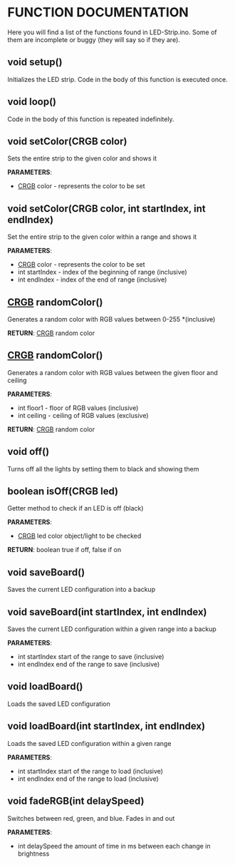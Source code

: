 FUNCTION DOCUMENTATION
======================

Here you will find a list of the functions found in LED-Strip.ino. Some of them are incomplete or buggy (they will say so if they are).

## void setup()
Initializes the LED strip. Code in the body of this function is executed once.

## void loop()
Code in the body of this function is repeated indefinitely.

## void setColor(CRGB color)
Sets the entire strip to the given color and shows it

**PARAMETERS**:
* [CRGB](http://fastled.io/docs/3.1/struct_c_r_g_b.html) color - represents the color to be set

## void setColor(CRGB color, int startIndex, int endIndex)
Set the entire strip to the given color within a range and shows it

**PARAMETERS**:
* [CRGB](http://fastled.io/docs/3.1/struct_c_r_g_b.html) color - represents the color to be set
* int startIndex - index of the beginning of range (inclusive)
* int endIndex - index of the end of range (inclusive)

## [CRGB](http://fastled.io/docs/3.1/struct_c_r_g_b.html) randomColor()
Generates a random color with RGB values between 0-255 *(inclusive)

**RETURN**: [CRGB](http://fastled.io/docs/3.1/struct_c_r_g_b.html) random color

## [CRGB](http://fastled.io/docs/3.1/struct_c_r_g_b.html) randomColor()
Generates a random color with RGB values between the given floor and ceiling

**PARAMETERS**:
* int floor1 - floor of RGB values (inclusive)
* int ceiling - ceiling of RGB values (exclusive)

**RETURN**: [CRGB](http://fastled.io/docs/3.1/struct_c_r_g_b.html) random color

## void off()
Turns off all the lights by setting them to black and showing them

## boolean isOff(CRGB led)
Getter method to check if an LED is off (black)

**PARAMETERS**:
* [CRGB](http://fastled.io/docs/3.1/struct_c_r_g_b.html) led color object/light to be checked

**RETURN**: boolean true if off, false if on

## void saveBoard()
Saves the current LED configuration into a backup

## void saveBoard(int startIndex, int endIndex)
Saves the current LED configuration within a given range into a backup

**PARAMETERS**:
* int startIndex start of the range to save (inclusive)
* int endIndex end of the range to save (inclusive)

## void loadBoard()
Loads the saved LED configuration

## void loadBoard(int startIndex, int endIndex)
Loads the saved LED configuration within a given range

**PARAMETERS**:
* int startIndex start of the range to load (inclusive)
* int endIndex end of the range to load (inclusive)

## void fadeRGB(int delaySpeed)
Switches between red, green, and blue. Fades in and out

**PARAMETERS**:
* int delaySpeed the amount of time in ms between each change in brightness


